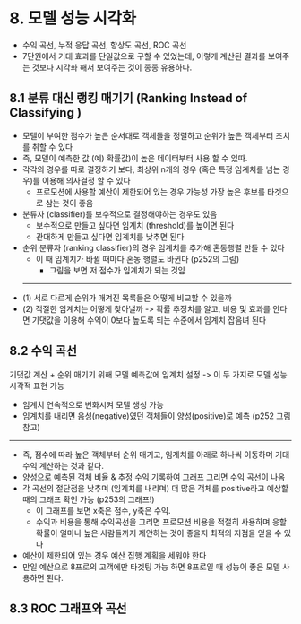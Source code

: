 # 8. 모델 성능 시각화

- 수익 곡선, 누적 응답 곡선, 향상도 곡선, ROC 곡선
- 7단원에서 기대 효과를 단일값으로 구할 수 있었는데, 이렇게 계산된 결과를 보여주는 것보다 시각화 해서 보여주는 것이 종종 유용하다.

## 8.1 분류 대신 랭킹 매기기 (Ranking Instead of Classifying )

- 모델이 부여한 점수가 높은 순서대로 객체들을 정렬하고 순위가 높은 객체부터 조치를 취할 수 있다
- 즉, 모델이 예측한 값 (예) 확률값)이 높은 데이터부터 사용 할 수 있따.
- 각각의 경우를 따로 결정하기 보다, 최상위 n개의 경우 (혹은 특정 임계치를 넘는 경우)를 이용해 의사결정 할 수 있다
	- 프로모션에 사용할 예산이 제한되어 있는 경우 가능성 가장 높은 후보를 타겟으로 삼는 것이 좋음
- 분류자 (classifier)를 보수적으로 결정해야하는 경우도 있음
	- 보수적으로 만들고 싶다면 임계치 (threshold)를 높이면 된다
	- 관대하게 만들고 싶다면 임계치를 낮추면 된다
- 순위 분류자 (ranking classifier)의 경우 임계치를 추가해 혼동행렬 만들 수 있다
	- 이 때 임계치가 바뀔 때마다 혼동 행렬도 바뀐다 (p252의 그림)
		- 그림을 보면 저 점수가 임계치가 되는 것임
	---
- (1) 서로 다르게 순위가 매겨진 목록들은 어떻게 비교할 수 있을까
- (2) 적절한 임계치는 어떻게 찾아낼까 -> 확률 추정치를 알고, 비용 및 효과를 안다면 기댓값을 이용해 수익이 0보다 높도록 되는 수준에서 임계치 잡음녀 된다

## 8.2 수익 곡선

기댓값 계산 + 순위 매기기 위해 모델 예측값에 임계치 설정
-> 이 두 가지로 모델 성능 시각적 표현 가능
- 임계치 연속적으로 변화시켜 모델 생성 가능
- 임계치를 내리면 음성(negative)였던 객체들이 양성(positive)로 예측 (p252 그림 참고)
---
- 즉, 점수에 따라 높은 객체부터 순위 매기고, 임계치를 아래로 하나씩 이동하며 기대 수익 계산하는 것과 같다.
- 양성으로 예측된 객체 비율 & 추정 수익 기록하여 그래프 그리면 수익 곡선이 나옴
- 각 곡선의 절단점을 낮추며 (임계치를 내리며) 더 많은 객체를 positive라고 예상할 때의 그래프 확인 가능 (p253의 그래프!)
	- 이 그래프를 보면 x축은 점수, y축은 수익.
	- 수익과 비용을 통해 수익곡선을 그리면 프로모션 비용을 적절히 사용하며 응할 확률이 얼마나 높은 사람들까지 제안하는 것이 좋을지 최적의 지점을 얻을 수 있다
- 예산이 제한되어 있는 경우 예산 집행 계획을 세워야 한다
- 만일 예산으로 8프로의 고객에만 타겟팅 가능 하면 8프로일 때 성능이 좋은 모델 사용하면 된다.

## 8.3 ROC 그래프와 곡선

